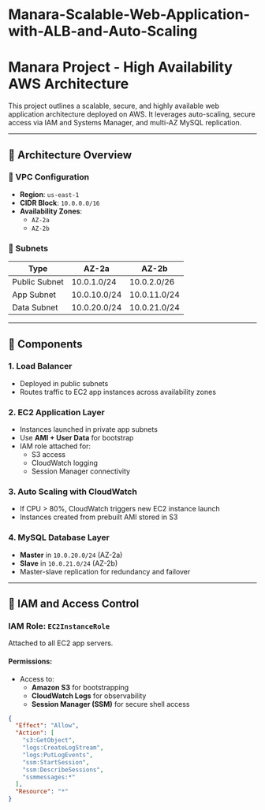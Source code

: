 # Manara-Scalable-Web-Application-with-ALB-and-Auto-Scaling
# Manara Project - High Availability AWS Architecture

This project outlines a scalable, secure, and highly available web application architecture deployed on AWS. It leverages auto-scaling, secure access via IAM and Systems Manager, and multi-AZ MySQL replication.

---

## 📐 Architecture Overview

### 🔹 VPC Configuration
- **Region**: `us-east-1`
- **CIDR Block**: `10.0.0.0/16`
- **Availability Zones**:
  - `AZ-2a`
  - `AZ-2b`

### 🔸 Subnets
| Type            | AZ-2a              | AZ-2b              |
|-----------------|--------------------|--------------------|
| Public Subnet   | 10.0.1.0/24        | 10.0.2.0/26        |
| App Subnet      | 10.0.10.0/24       | 10.0.11.0/24       |
| Data Subnet     | 10.0.20.0/24       | 10.0.21.0/24       |

---

## 🧱 Components

### 1. Load Balancer
- Deployed in public subnets
- Routes traffic to EC2 app instances across availability zones

### 2. EC2 Application Layer
- Instances launched in private app subnets
- Use **AMI + User Data** for bootstrap
- IAM role attached for:
  - S3 access
  - CloudWatch logging
  - Session Manager connectivity

### 3. Auto Scaling with CloudWatch
- If CPU > 80%, CloudWatch triggers new EC2 instance launch
- Instances created from prebuilt AMI stored in S3

### 4. MySQL Database Layer
- **Master** in `10.0.20.0/24` (AZ-2a)
- **Slave** in `10.0.21.0/24` (AZ-2b)
- Master-slave replication for redundancy and failover

---

## 🔐 IAM and Access Control

### IAM Role: `EC2InstanceRole`
Attached to all EC2 app servers.

#### Permissions:
- Access to:
  - **Amazon S3** for bootstrapping
  - **CloudWatch Logs** for observability
  - **Session Manager (SSM)** for secure shell access

```json
{
  "Effect": "Allow",
  "Action": [
    "s3:GetObject",
    "logs:CreateLogStream",
    "logs:PutLogEvents",
    "ssm:StartSession",
    "ssm:DescribeSessions",
    "ssmmessages:*"
  ],
  "Resource": "*"
}

